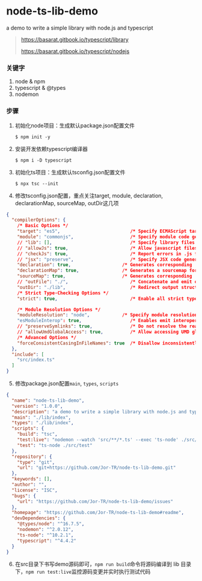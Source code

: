 # node-ts-lib-demo
a demo to write a simple library with node.js and typescript
> https://basarat.gitbook.io/typescript/library
>
> https://basarat.gitbook.io/typescript/nodejs

### 关键字

1. node & npm
2. typescript & @types
3. nodemon

### 步骤

1. 初始化node项目：生成默认package.json配置文件

   `$ npm init -y`

2. 安装开发依赖typescript编译器

   `$ npm i -D typescript`

3. 初始化ts项目：生成默认tsconfig.json配置文件

   `$ npx tsc --init`

4. 修改tsconfig.json配置，重点关注target, module, declaration, declarationMap, sourceMap, outDir这几项

```json
{
  "compilerOptions": {
    /* Basic Options */
    "target": "es5",                          /* Specify ECMAScript target version: 'ES3' (default), 'ES5', 'ES2015', 'ES2016', 'ES2017', 'ES2018', 'ES2019' or 'ESNEXT'. */
    "module": "commonjs",                     /* Specify module code generation: 'none', 'commonjs', 'amd', 'system', 'umd', 'es2015', or 'ESNext'. */
    // "lib": [],                             /* Specify library files to be included in the compilation. */
    // "allowJs": true,                       /* Allow javascript files to be compiled. */
    // "checkJs": true,                       /* Report errors in .js files. */
    // "jsx": "preserve",                     /* Specify JSX code generation: 'preserve', 'react-native', or 'react'. */
    "declaration": true,                   /* Generates corresponding '.d.ts' file. */
    "declarationMap": true,                /* Generates a sourcemap for each corresponding '.d.ts' file. */
    "sourceMap": true,                     /* Generates corresponding '.map' file. */
    // "outFile": "./",                       /* Concatenate and emit output to single file. */
    "outDir": "./lib",                        /* Redirect output structure to the directory. */
    /* Strict Type-Checking Options */
    "strict": true,                           /* Enable all strict type-checking options. */

    /* Module Resolution Options */
    "moduleResolution": "node",            /* Specify module resolution strategy: 'node' (Node.js) or 'classic' (TypeScript pre-1.6). */
    "esModuleInterop": true,                  /* Enables emit interoperability between CommonJS and ES Modules via creation of namespace objects for all imports. Implies 'allowSyntheticDefaultImports'. */
    // "preserveSymlinks": true,              /* Do not resolve the real path of symlinks. */
    // "allowUmdGlobalAccess": true,          /* Allow accessing UMD globals from modules. */
    /* Advanced Options */
    "forceConsistentCasingInFileNames": true  /* Disallow inconsistently-cased references to the same file. */
  },
  "include": [
    "src/index.ts"
  ]
}
```

5. 修改package.json配置`main`, `types`, `scripts`

```json
{
  "name": "node-ts-lib-demo",
  "version": "1.0.0",
  "description": "a demo to write a simple library with node.js and typescript",
  "main": "./lib/index",
  "types": "./lib/index",
  "scripts": {
    "build": "tsc",
    "test:live": "nodemon --watch 'src/**/*.ts' --exec 'ts-node' ./src/test.ts",
    "test": "ts-node ./src/test"
  },
  "repository": {
    "type": "git",
    "url": "git+https://github.com/Jor-TR/node-ts-lib-demo.git"
  },
  "keywords": [],
  "author": "",
  "license": "ISC",
  "bugs": {
    "url": "https://github.com/Jor-TR/node-ts-lib-demo/issues"
  },
  "homepage": "https://github.com/Jor-TR/node-ts-lib-demo#readme",
  "devDependencies": {
    "@types/node": "^16.7.5",
    "nodemon": "^2.0.12",
    "ts-node": "^10.2.1",
    "typescript": "^4.4.2"
  }
}
```

6. 在src目录下书写demo源码即可，`npm run build`命令将源码编译到 lib 目录下，`npm run test:live`监控源码变更并实时执行测试代码
